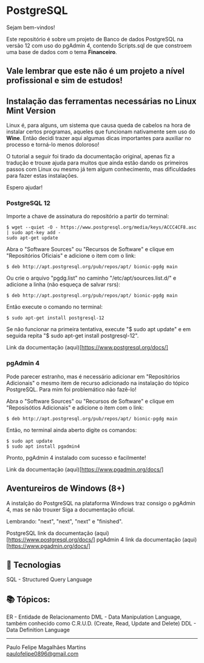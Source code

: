 # PostgreSQL

Sejam bem-vindos!

Este repositório é sobre um projeto de Banco de dados PostgreSQL na versão 12 com uso do pgAdmin 4, contendo Scripts.sql de que constroem uma base de dados com o tema <b>Financeiro</b>.

Vale lembrar que este não é um projeto a nível profissional e sim de estudos!
---

## Instalação das ferramentas necessárias no Linux Mint Version

Linux é, para alguns, um sistema que causa queda de cabelos na hora de instalar certos programas, aqueles que funcionam nativamente sem uso do <b>Wine</b>. Então decidi trazer aqui algumas dicas importantes para auxiliar no processo e torná-lo menos doloroso!

O tutorial a seguir foi tirado da documentação original, apenas fiz a tradução e trouxe ajuda para muitos que ainda estão dando os primeiros passos com Linux ou mesmo já tem algum conhecimento, mas dificuldades para fazer estas instalações.

Espero ajudar!

### PostgreSQL 12

Importe a chave de assinatura do repositório a partir do terminal:
```
$ wget --quiet -O - https://www.postgresql.org/media/keys/ACCC4CF8.asc | sudo apt-key add -
sudo apt-get update
```

Abra o "Software Sources" ou "Recursos de Software" e clique em "Repositórios Oficiais" e adicione o item com o link:
```
$ deb http://apt.postgresql.org/pub/repos/apt/ bionic-pgdg main
```

Ou crie o arquivo "pgdg.list" no caminho "/etc/apt/sources.list.d/" e adicione a linha (não esqueça de salvar rsrs):
```
$ deb http://apt.postgresql.org/pub/repos/apt/ bionic-pgdg main
```

Então execute o comando no terminal: 
```
$ sudo apt-get install postgresql-12
```

Se não funcionar na primeira tentativa, execute "$ sudo apt update" e em seguida repita "$ sudo apt-get install postgresql-12".

Link da documentação (aqui)[https://www.postgresql.org/docs/]

### pgAdmin 4

Pode parecer estranho, mas é necessário adicionar em "Repositórios Adicionais" o mesmo item de recurso adicionado na instalação do tópico PostgreSQL. Para mim foi problemático não fazê-lo!

Abra o "Software Sources" ou "Recursos de Software" e clique em "Reposisótios Adicionais" e adicione o item com o link:
```
$ deb http://apt.postgresql.org/pub/repos/apt/ bionic-pgdg main
```

Então, no terminal ainda aberto digite os comandos:
```
$ sudo apt update
$ sudo apt install pgadmin4
```

Pronto, pgAdmin 4 instalado com sucesso e facilmente!

Link da documentação (aqui)[https://www.pgadmin.org/docs/]

## Aventureiros de Windows (8+)

A instalção do PostgreSQL na plataforma Windows traz consigo o pgAdmin 4, mas se não trouxer
Siga a documentação oficial.

Lembrando: "next", "next", "next" e "finished".

PostgreSQL link da documentação (aqui)[https://www.postgresql.org/docs/]
pgAdmin 4 link da documentação (aqui)[https://www.pgadmin.org/docs/]

## 🚀  Tecnologias

SQL - Structured Query Language

## :books: Tópicos:

ER - Entidade de Relacionamento
DML - Data Manipulation Language, também conhecido como C.R.U.D. (Create, Read, Update and Delete)
DDL - Data Definition Language

----------

Paulo Felipe Magalhães Martins <br>
paulofelipe0896@gmail.com